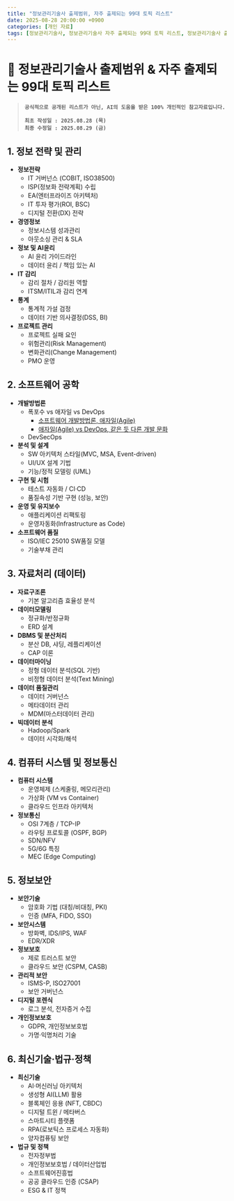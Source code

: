 ```yaml
---
title: "정보관리기술사 출제범위, 자주 출제되는 99대 토픽 리스트"
date: 2025-08-28 20:00:00 +0900
categories: [개인 자료]
tags: [정보관리기술사, 정보관리기술사 자주 출제되는 99대 토픽 리스트, 정보관리기술사 출제범위]
---
```


# 📘 정보관리기술사 출제범위 & 자주 출제되는 99대 토픽 리스트 
> **`공식적으로 공개된 리스트가 아닌, AI의 도움을 받은 100% 개인적인 참고자료입니다.`**
> 
> **`최초 작성일 : 2025.08.28 (목)`**<br>
> **`최종 수정일 : 2025.08.29 (금)`**


## 1. 정보 전략 및 관리
- **정보전략**
    - IT 거버넌스 (COBIT, ISO38500)
    - ISP(정보화 전략계획) 수립
    - EA(엔터프라이즈 아키텍처)
    - IT 투자 평가(ROI, BSC)
    - 디지털 전환(DX) 전략
- **경영정보**
    - 정보시스템 성과관리
    - 아웃소싱 관리 & SLA
- **정보 및 AI윤리**
    - AI 윤리 가이드라인
    - 데이터 윤리 / 책임 있는 AI
- **IT 감리**
    - 감리 절차 / 감리원 역할
    - ITSM/ITIL과 감리 연계
- **통계**
    - 통계적 가설 검정
    - 데이터 기반 의사결정(DSS, BI)
- **프로젝트 관리**
    - 프로젝트 실패 요인
    - 위험관리(Risk Management)
    - 변화관리(Change Management)
    - PMO 운영

## 2. 소프트웨어 공학
- **개발방법론**
    - 폭포수 vs 애자일 vs DevOps
        - [소프트웨어 개발방법론, 애자일(Agile)](https://anhyoin97.github.io/posts/software-agile/)
        - [애자일(Agile) vs DevOps, 같은 듯 다른 개발 문화](https://anhyoin97.github.io/posts/agile-devops/)
    - DevSecOps
- **분석 및 설계**
    - SW 아키텍처 스타일(MVC, MSA, Event-driven)
    - UI/UX 설계 기법
    - 기능/정적 모델링 (UML)
- **구현 및 시험**
    - 테스트 자동화 / CI·CD
    - 품질속성 기반 구현 (성능, 보안)
- **운영 및 유지보수**
    - 애플리케이션 리팩토링
    - 운영자동화(Infrastructure as Code)
- **소프트웨어 품질**
    - ISO/IEC 25010 SW품질 모델
    - 기술부채 관리

## 3. 자료처리 (데이터)
- **자료구조론**
    - 기본 알고리즘 효율성 분석
- **데이터모델링**
    - 정규화/반정규화
    - ERD 설계
- **DBMS 및 분산처리**
    - 분산 DB, 샤딩, 레플리케이션
    - CAP 이론
- **데이터마이닝**
    - 정형 데이터 분석(SQL 기반)
    - 비정형 데이터 분석(Text Mining)
- **데이터 품질관리**
    - 데이터 거버넌스
    - 메타데이터 관리
    - MDM(마스터데이터 관리)
- **빅데이터 분석**
    - Hadoop/Spark
    - 데이터 시각화/해석

## 4. 컴퓨터 시스템 및 정보통신
- **컴퓨터 시스템**
    - 운영체제 (스케줄링, 메모리관리)
    - 가상화 (VM vs Container)
    - 클라우드 인프라 아키텍처
- **정보통신**
    - OSI 7계층 / TCP-IP
    - 라우팅 프로토콜 (OSPF, BGP)
    - SDN/NFV
    - 5G/6G 특징
    - MEC (Edge Computing)

## 5. 정보보안
- **보안기술**
    - 암호화 기법 (대칭/비대칭, PKI)
    - 인증 (MFA, FIDO, SSO)
- **보안시스템**
    - 방화벽, IDS/IPS, WAF
    - EDR/XDR
- **정보보호**
    - 제로 트러스트 보안
    - 클라우드 보안 (CSPM, CASB)
- **관리적 보안**
    - ISMS-P, ISO27001
    - 보안 거버넌스
- **디지털 포렌식**
    - 로그 분석, 전자증거 수집
- **개인정보보호**
    - GDPR, 개인정보보호법
    - 가명·익명처리 기술

## 6. 최신기술·법규·정책
- **최신기술**
    - AI·머신러닝 아키텍처
    - 생성형 AI(LLM) 활용
    - 블록체인 응용 (NFT, CBDC)
    - 디지털 트윈 / 메타버스
    - 스마트시티 플랫폼
    - RPA(로보틱스 프로세스 자동화)
    - 양자컴퓨팅 보안
- **법규 및 정책**
    - 전자정부법
    - 개인정보보호법 / 데이터산업법
    - 소프트웨어진흥법
    - 공공 클라우드 인증 (CSAP)
    - ESG & IT 정책
